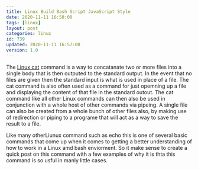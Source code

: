 ```yaml
---
title: Linux Build Bash Script JavaScript Style
date: 2020-11-11 16:50:00
tags: [linux]
layout: post
categories: linux
id: 739
updated: 2020-11-11 16:57:08
version: 1.0
---
```


The [Linux cat](https://en.wikipedia.org/wiki/Cat_%28Unix%29) command is a way to concatanate two or more files into a single body that is then outputed to the standard output. In the event that no files are given then the standard input is what is used in place of a file. The cat command is also often used as a command for just opemning up a file and displaying the content of that file in the standard outout. The cat command like all other Linux commands can then also be used in conjunction with a whole host of other commands via pipeing. A single file can also be created from a whole bunch of other files also, by making use of redirection or piping to a programe that will act as a way to save the result to a file.

Like many otherLiunux command such as echo this is one of several basic commands that come up when it comes to getting a better understanding of how to work in a Linux amd bash enviorment. So it make sense to create a quick post on this command with a few examples of why it is thta this command is so usful in manly little cases.

<!-- more -->
